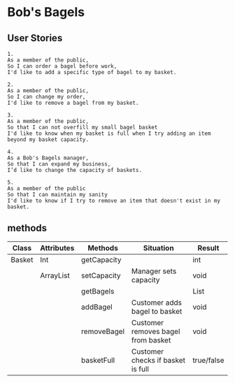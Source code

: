 # Bob's Bagels

## User Stories

```
1.
As a member of the public,
So I can order a bagel before work,
I'd like to add a specific type of bagel to my basket.
```

```
2.
As a member of the public,
So I can change my order,
I'd like to remove a bagel from my basket.
```

```
3.
As a member of the public,
So that I can not overfill my small bagel basket
I'd like to know when my basket is full when I try adding an item beyond my basket capacity.
```

```
4.
As a Bob's Bagels manager,
So that I can expand my business,
I’d like to change the capacity of baskets.
```

```
5.
As a member of the public
So that I can maintain my sanity
I'd like to know if I try to remove an item that doesn't exist in my basket.
```

## methods

| Class  | Attributes        | Methods     | Situation                          | Result       |
|--------|-------------------|-------------|------------------------------------|--------------|
| Basket | Int               | getCapacity |                                    | int          |
|        | ArrayList<String> | setCapacity | Manager sets capacity              | void         |
|        |                   | getBagels   |                                    | List<String> |
|        |                   | addBagel    | Customer adds bagel to basket      | void         |
|        |                   | removeBagel | Customer removes bagel from basket | void         |
|        |                   | basketFull  | Customer checks if basket is full  | true/false   |

